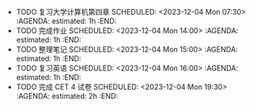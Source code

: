 - TODO 复习大学计算机第四章
  SCHEDULED: <2023-12-04 Mon 07:30>
  :AGENDA:
  estimated: 1h
  :END:
- TODO 完成作业
  SCHEDULED: <2023-12-04 Mon 14:00>
  :AGENDA:
  estimated: 1h
  :END:
- TODO 整理笔记
  SCHEDULED: <2023-12-04 Mon 15:00>
  :AGENDA:
  estimated: 1h
  :END:
- TODO 复习英语
  SCHEDULED: <2023-12-04 Mon 16:00>
  :AGENDA:
  estimated: 1h
  :END:
- TODO 完成 CET 4 试卷
  SCHEDULED: <2023-12-04 Mon 19:30>
  :AGENDA:
  estimated: 2h
  :END:
